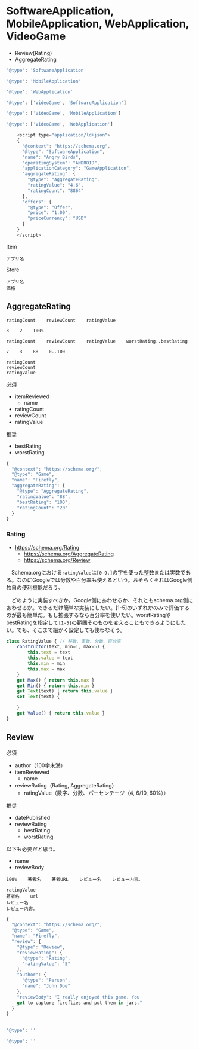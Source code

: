 # SoftwareApplication, MobileApplication, WebApplication, VideoGame

* Review(Rating) 
* AggregateRating

```javascript
'@type': 'SoftwareApplication'
```

```javascript
'@type': 'MobileApplication'
```

```javascript
'@type': 'WebApplication'
```

```javascript
'@type': ['VideoGame', 'SoftwareApplication']
```

```javascript
'@type': ['VideoGame', 'MobileApplication']
```

```javascript
'@type': ['VideoGame', 'WebApplication']
```

```javascript
    <script type="application/ld+json">
    {
      "@context": "https://schema.org",
      "@type": "SoftwareApplication",
      "name": "Angry Birds",
      "operatingSystem": "ANDROID",
      "applicationCategory": "GameApplication",
      "aggregateRating": {
        "@type": "AggregateRating",
        "ratingValue": "4.6",
        "ratingCount": "8864"
      },
      "offers": {
        "@type": "Offer",
        "price": "1.00",
        "priceCurrency": "USD"
      }
    }
    </script>
```

Item
```
アプリ名
```

Store
```
アプリ名
価格

```

## AggregateRating

```
ratingCount    reviewCount    ratingValue
```

```
3    2    100%
```

```
ratingCount    reviewCount    ratingValue    worstRating..bestRating
```

```
7    3    88    0..100
```


```
ratingCount    
reviewCount
ratingValue
```

必須

* itemReviewed
    * name
* ratingCount
* reviewCount
* ratingValue

推奨

* bestRating
* worstRating
 
```javascript
{
  "@context": "https://schema.org/",
  "@type": "Game",
  "name": "Firefly",
  "aggregateRating": {
    "@type": "AggregateRating",
    "ratingValue": "88",
    "bestRating": "100",
    "ratingCount": "20"
  }
}
```

### Rating

* https://schema.org/Rating
    * https://schema.org/AggregateRating
    * https://schema.org/Review

　Schema.orgにおける`ratingValue`は`[0-9.]`の字を使った整数または実数である。なのにGoogleでは分数や百分率も使えるという。おそらくそれはGoogle側独自の便利機能だろう。

　どのように実装すべきか。Google側にあわせるか、それともschema.org側にあわせるか。できるだけ簡単な実装にしたい。[1-5]のいずれかのみで評価するのが最も簡単だ。もし拡張するなら百分率を使いたい。worstRatingやbestRatingを指定して`[1-5]`の範囲そのものを変えることもできるようにしたい。でも、そこまで細かく設定しても使わなそう。

```javascript
class RatingValue { // 整数、実数、分数、百分率
    constructor(text, min=1, max=5) {
        this.text = text
        this.value = text
        this.min = min
        this.max = max
    }
    get Max() { return this.max }
    get Min() { return this.min }
    get Text(text) { return this.value }
    set Text(text) {

    }
    get Value() { return this.value }
}
```

## Review

必須

* author（100字未満）
* itemReviewed
    * name
* reviewRating（Rating, AggregateRating）
    * ratingValue（数字、分数、パーセンテージ（4, 6/10, 60%））

推奨

* datePublished
* reviewRating
    * bestRating
    * worstRating

以下も必要だと思う。

* name
* reviewBody

```
100%    著者名    著者URL    レビュー名    レビュー内容。    
```
```
ratingValue
著者名    url
レビュー名
レビュー内容。
```

```javascript
{
  "@context": "https://schema.org/",
  "@type": "Game",
  "name": "Firefly",
  "review": {
    "@type": "Review",
    "reviewRating": {
      "@type": "Rating",
      "ratingValue": "5"
    },
    "author": {
      "@type": "Person",
      "name": "John Doe"
    },
    "reviewBody": "I really enjoyed this game. You
    get to capture fireflies and put them in jars."
  }
}
```



## 
## 

```javascript
'@type': ''
```

```javascript
'@type': ''
```

